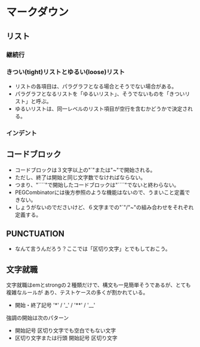 # マークダウン
## リスト

### 継続行

### きつい(tight)リストとゆるい(loose)リスト

* リストの各項目は、パラグラフとなる場合とそうでない場合がある。
* パラグラフとなるリストを「ゆるいリスト」、そうでないものを「きついリスト」と呼ぶ。
* ゆるいリストは、同一レベルのリスト項目が空行を含むかどうかで決定される。

### インデント

## コードブロック

* コードブロックは３文字以上の"\`"または"\~"で開始される。
* ただし、終了は開始と同じ文字数でなければならない。
* つまり、"\````"で開始したコードブロックは"\````"でないと終わらない。
* PEGCombinatorには後方参照のような機能はないので、うまいこと定義できない。
* しょうがないのでださいけど、６文字までの"\`"/"\~"の組み合わせをそれぞれ定義する。

## PUNCTUATION

* なんて言うんだろう？ここでは「区切り文字」とでもしておこう。

## 文字就職

文字就職はemとstrongの２種類だけで、構文も一見簡単そうであるが、とても複雑なルールが
あり、テストケースの多くが割かれている。

* 開始・終了記号 '\*' / '\_' / '\*\*' / '\_\_'

強調の開始は次のパターン

* 開始記号 区切り文字でも空白でもない文字
* 区切り文字または行頭 開始記号 区切り文字 